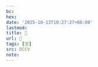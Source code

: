 ```yaml
---
bc:
hex:
date: '2025-10-13T10:27:27+08:00'
lastmod:
title: 􁘩
url: 􁘩
tags: [至]
src: DCCV
note:
---
```

